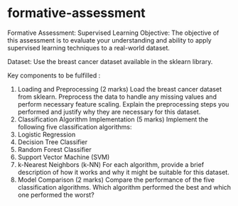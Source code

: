 # formative-assessment
Formative Assessment: Supervised Learning
Objective:
The objective of this assessment is to evaluate your understanding and ability to apply supervised learning techniques to a real-world dataset.

Dataset:
Use the breast cancer dataset available in the sklearn library.

Key components to be fulfilled :

1. Loading and Preprocessing (2 marks)
Load the breast cancer dataset from sklearn.
Preprocess the data to handle any missing values and perform necessary feature scaling.
Explain the preprocessing steps you performed and justify why they are necessary for this dataset.
2. Classification Algorithm Implementation (5 marks)
Implement the following five classification algorithms:
1. Logistic Regression
2. Decision Tree Classifier
3. Random Forest Classifier
4. Support Vector Machine (SVM)
5. k-Nearest Neighbors (k-NN)
For each algorithm, provide a brief description of how it works and why it might be suitable for this dataset.
3. Model Comparison (2 marks)
Compare the performance of the five classification algorithms.
Which algorithm performed the best and which one performed the worst?
